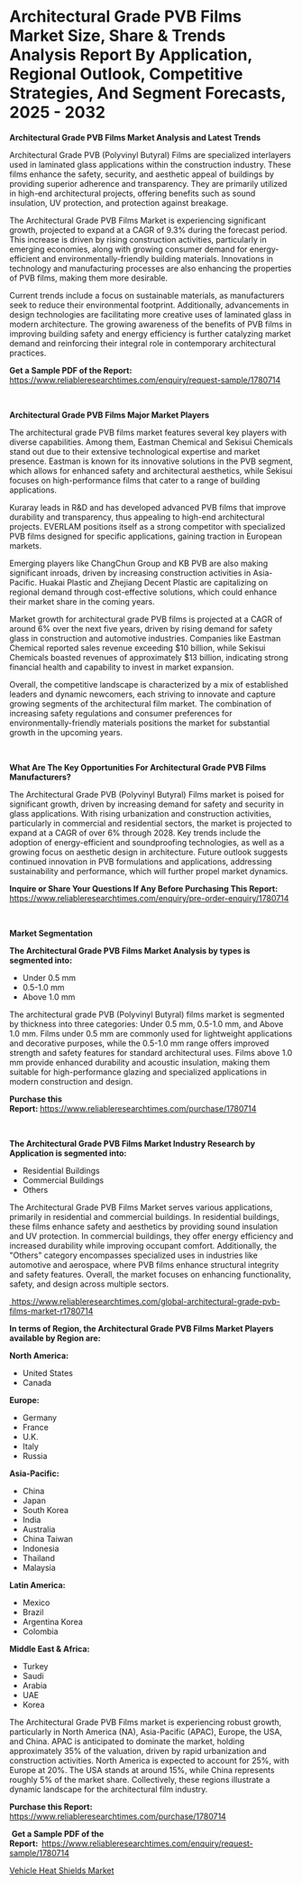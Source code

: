 <p><h1>Architectural Grade PVB Films Market Size, Share & Trends Analysis Report By Application, Regional Outlook, Competitive Strategies, And Segment Forecasts, 2025 - 2032</h1></p><p><strong>Architectural Grade PVB Films Market Analysis and Latest Trends</strong></p>
<p><p>Architectural Grade PVB (Polyvinyl Butyral) Films are specialized interlayers used in laminated glass applications within the construction industry. These films enhance the safety, security, and aesthetic appeal of buildings by providing superior adherence and transparency. They are primarily utilized in high-end architectural projects, offering benefits such as sound insulation, UV protection, and protection against breakage.</p><p>The Architectural Grade PVB Films Market is experiencing significant growth, projected to expand at a CAGR of 9.3% during the forecast period. This increase is driven by rising construction activities, particularly in emerging economies, along with growing consumer demand for energy-efficient and environmentally-friendly building materials. Innovations in technology and manufacturing processes are also enhancing the properties of PVB films, making them more desirable.</p><p>Current trends include a focus on sustainable materials, as manufacturers seek to reduce their environmental footprint. Additionally, advancements in design technologies are facilitating more creative uses of laminated glass in modern architecture. The growing awareness of the benefits of PVB films in improving building safety and energy efficiency is further catalyzing market demand and reinforcing their integral role in contemporary architectural practices.</p></p>
<p><strong>Get a Sample PDF of the Report:&nbsp;</strong> <a href="https://www.reliableresearchtimes.com/enquiry/request-sample/1780714?utm_campaign=2193&utm_medium=2&utm_source=Github&utm_content=ia&utm_term=25032025&utm_id=architectural-grade-pvb-films">https://www.reliableresearchtimes.com/enquiry/request-sample/1780714</a></p>
<p>&nbsp;</p>
<p><strong>Architectural Grade PVB Films Major Market Players</strong></p>
<p><p>The architectural grade PVB films market features several key players with diverse capabilities. Among them, Eastman Chemical and Sekisui Chemicals stand out due to their extensive technological expertise and market presence. Eastman is known for its innovative solutions in the PVB segment, which allows for enhanced safety and architectural aesthetics, while Sekisui focuses on high-performance films that cater to a range of building applications.</p><p>Kuraray leads in R&D and has developed advanced PVB films that improve durability and transparency, thus appealing to high-end architectural projects. EVERLAM positions itself as a strong competitor with specialized PVB films designed for specific applications, gaining traction in European markets.</p><p>Emerging players like ChangChun Group and KB PVB are also making significant inroads, driven by increasing construction activities in Asia-Pacific. Huakai Plastic and Zhejiang Decent Plastic are capitalizing on regional demand through cost-effective solutions, which could enhance their market share in the coming years.</p><p>Market growth for architectural grade PVB films is projected at a CAGR of around 6% over the next five years, driven by rising demand for safety glass in construction and automotive industries. Companies like Eastman Chemical reported sales revenue exceeding $10 billion, while Sekisui Chemicals boasted revenues of approximately $13 billion, indicating strong financial health and capability to invest in market expansion.</p><p>Overall, the competitive landscape is characterized by a mix of established leaders and dynamic newcomers, each striving to innovate and capture growing segments of the architectural film market. The combination of increasing safety regulations and consumer preferences for environmentally-friendly materials positions the market for substantial growth in the upcoming years.</p></p>
<p>&nbsp;</p>
<p><strong>What Are The Key Opportunities For Architectural Grade PVB Films Manufacturers?</strong></p>
<p><p>The Architectural Grade PVB (Polyvinyl Butyral) Films market is poised for significant growth, driven by increasing demand for safety and security in glass applications. With rising urbanization and construction activities, particularly in commercial and residential sectors, the market is projected to expand at a CAGR of over 6% through 2028. Key trends include the adoption of energy-efficient and soundproofing technologies, as well as a growing focus on aesthetic design in architecture. Future outlook suggests continued innovation in PVB formulations and applications, addressing sustainability and performance, which will further propel market dynamics.</p></p>
<p><strong>Inquire or Share Your Questions If Any Before Purchasing This Report:</strong> <a href="https://www.reliableresearchtimes.com/enquiry/pre-order-enquiry/1780714?utm_campaign=2193&utm_medium=2&utm_source=Github&utm_content=ia&utm_term=25032025&utm_id=architectural-grade-pvb-films">https://www.reliableresearchtimes.com/enquiry/pre-order-enquiry/1780714</a></p>
<p>&nbsp;</p>
<p><strong>Market Segmentation</strong></p>
<p><strong>The Architectural Grade PVB Films Market Analysis by types is segmented into:</strong></p>
<p><ul><li>Under 0.5 mm</li><li>0.5-1.0 mm</li><li>Above 1.0 mm</li></ul></p>
<p><p>The architectural grade PVB (Polyvinyl Butyral) films market is segmented by thickness into three categories: Under 0.5 mm, 0.5-1.0 mm, and Above 1.0 mm. Films under 0.5 mm are commonly used for lightweight applications and decorative purposes, while the 0.5-1.0 mm range offers improved strength and safety features for standard architectural uses. Films above 1.0 mm provide enhanced durability and acoustic insulation, making them suitable for high-performance glazing and specialized applications in modern construction and design.</p></p>
<p><strong>Purchase this Report:&nbsp;</strong><a href="https://www.reliableresearchtimes.com/purchase/1780714?utm_campaign=2193&utm_medium=2&utm_source=Github&utm_content=ia&utm_term=25032025&utm_id=architectural-grade-pvb-films">https://www.reliableresearchtimes.com/purchase/1780714</a></p>
<p>&nbsp;</p>
<p><strong>The Architectural Grade PVB Films Market Industry Research by Application is segmented into:</strong></p>
<p><ul><li>Residential Buildings</li><li>Commercial Buildings</li><li>Others</li></ul></p>
<p><p>The Architectural Grade PVB Films Market serves various applications, primarily in residential and commercial buildings. In residential buildings, these films enhance safety and aesthetics by providing sound insulation and UV protection. In commercial buildings, they offer energy efficiency and increased durability while improving occupant comfort. Additionally, the "Others" category encompasses specialized uses in industries like automotive and aerospace, where PVB films enhance structural integrity and safety features. Overall, the market focuses on enhancing functionality, safety, and design across multiple sectors.</p></p>
<p><a href="https://www.reliableresearchtimes.com/global-architectural-grade-pvb-films-market-r1780714?utm_campaign=2193&utm_medium=2&utm_source=Github&utm_content=ia&utm_term=25032025&utm_id=architectural-grade-pvb-films">&nbsp;https://www.reliableresearchtimes.com/global-architectural-grade-pvb-films-market-r1780714</a></p>
<p><strong>In terms of Region, the Architectural Grade PVB Films Market Players available by Region are:</strong></p>
<p>
    <p> <strong> North America: </strong>
        <ul>
            <li>United States</li>
            <li>Canada</li>
        </ul>
        </p> 
    <p> <strong> Europe: </strong>
        <ul>
            <li>Germany</li>
            <li>France</li>
            <li>U.K.</li>
            <li>Italy</li>
            <li>Russia</li>
        </ul>
        </p> 
    <p> <strong> Asia-Pacific: </strong>
        <ul>
            <li>China</li>
            <li>Japan</li>
            <li>South Korea</li>
            <li>India</li>
            <li>Australia</li>
            <li>China Taiwan</li>
            <li>Indonesia</li>
            <li>Thailand</li>
            <li>Malaysia</li>
        </ul>
        </p> 
    <p> <strong> Latin America: </strong>
        <ul>
            <li>Mexico</li>
            <li>Brazil</li>
            <li>Argentina Korea</li>
            <li>Colombia</li>
        </ul>
        </p> 
    <p> <strong> Middle East & Africa: </strong>
        <ul>
            <li>Turkey</li>
            <li>Saudi</li>
            <li>Arabia</li>
            <li>UAE</li>
            <li>Korea</li>
        </ul>
    </p>
    </p>
<p><p>The Architectural Grade PVB Films market is experiencing robust growth, particularly in North America (NA), Asia-Pacific (APAC), Europe, the USA, and China. APAC is anticipated to dominate the market, holding approximately 35% of the valuation, driven by rapid urbanization and construction activities. North America is expected to account for 25%, with Europe at 20%. The USA stands at around 15%, while China represents roughly 5% of the market share. Collectively, these regions illustrate a dynamic landscape for the architectural film industry.</p></p>
<p><strong>Purchase this Report: </strong><a href="https://www.reliableresearchtimes.com/purchase/1780714?utm_campaign=2193&utm_medium=2&utm_source=Github&utm_content=ia&utm_term=25032025&utm_id=architectural-grade-pvb-films">https://www.reliableresearchtimes.com/purchase/1780714</a></p>
<p>&nbsp;<strong>Get a Sample PDF of the Report:&nbsp;&nbsp;</strong><a href="https://www.reliableresearchtimes.com/enquiry/request-sample/1780714?utm_campaign=2193&utm_medium=2&utm_source=Github&utm_content=ia&utm_term=25032025&utm_id=architectural-grade-pvb-films">https://www.reliableresearchtimes.com/enquiry/request-sample/1780714</a></p>
<p><strong></strong></p>
<p><p><a href="https://github.com/ygfu6u/Market-Research-Report-List-2/blob/main/vehicle-heat-shields-market.md?utm_campaign=2193&utm_medium=2&utm_source=Github&utm_content=ia&utm_term=25032025&utm_id=architectural-grade-pvb-films">Vehicle Heat Shields Market</a></p></p>
